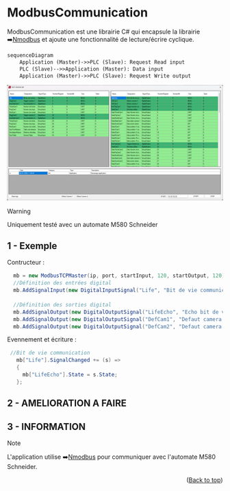 <a id="readme-top"></a>

# ModbusCommunication

ModbusCommunication est une librairie C# qui encapsule la librairie ➡️[Nmodbus](https://github.com/NModbus/NModbus) et ajoute une fonctionnalité de lecture/écrire cyclique.



```mermaid
sequenceDiagram
    Application (Master)->>PLC (Slave): Request Read input
    PLC (Slave)-->>Application (Master): Data input
    Application (Master)->>PLC (Slave): Request Write output
```
<!-- APP -->
<div align="center">
  <a href="https://github.com/tonycab/BarCodeToPlc">
    <img src="Images/Capture1.png" alt="Logo" width="800" >
  </a>
</div>

> [!WARNING]
> Uniquement testé avec un automate M580 Schneider

## 1 - Exemple

Contructeur :
  ```C#
    mb = new ModbusTCPMaster(ip, port, startInput, 120, startOutput, 120);
    //Définition des entrées digital 
    mb.AddSignalInput(new DigitalInputSignal("Life", "Bit de vie communication", 0, 0));

    //Définition des sorties digital
    mb.AddSignalOutput(new DigitalOutputSignal("LifeEcho", "Echo bit de vie communication", 0, 0));
    mb.AddSignalOutput(new DigitalOutputSignal("DefCam1", "Defaut camera 1", 0, 1));
    mb.AddSignalOutput(new DigitalOutputSignal("DefCam2", "Defaut camera 1", 0, 2));
```

Evennement et écriture :
 ```C#
  //Bit de vie communication
	mb["Life"].SignalChanged += (s) =>
	{
	  mb["LifeEcho"].State = s.State;
	};
```

## 2 - AMELIORATION A FAIRE


## 3 - INFORMATION
> [!NOTE]
> L'application utilise ➡️[Nmodbus](https://github.com/NModbus/NModbus) pour communiquer avec l'automate M580 Schneider.

<p align="right">(<a href="#readme-top">Back to top</a>)</p>
